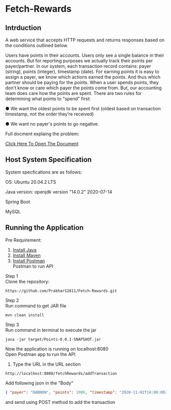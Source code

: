 # Fetch-Rewards
## Intrduction
A web service that accepts HTTP requests and returns responses based on the conditions outlined below.

Users have points in their accounts. Users only see a single balance in their accounts. But for reporting purposes we actually track their
points per payer/partner. In our system, each transaction record contains: payer (string), points (integer), timestamp (date).
For earning points it is easy to assign a payer, we know which actions earned the points. And thus which partner should be paying for the points.
When a user spends points, they don't know or care which payer the points come from. But, our accounting team does care how the points are
spent. There are two rules for determining what points to "spend" first:

● We want the oldest points to be spent first (oldest based on transaction timestamp, not the order they’re received)  

● We want no payer's points to go negative.

Full docment explaing the problem:  

[Click Here To Open The Document](https://fetch-hiring.s3.us-east-1.amazonaws.com/points.pdf)  


## Host System Specification
System specfications are as follows:  

OS: Ubuntu 20.04.2 LTS  

Java version: openjdk version "14.0.2" 2020-07-14  

Spring Boot  

MySQL  


## Running the Application
Pre Requirement:  


1. [Install Java](https://www.java.com/en/download/)    
3. [Install Maven](https://maven.apache.org/download.cgi)      
5. [Install Postman](https://www.postman.com/downloads/)  
    Postman to run API


Step 1  
Clone the repository:  
```
https://github.com/PrakharS2811/Fetch-Rewards.git
```   
Step 2   
Run command to get JAR file
```
mvn clean install
```  
Step 3  
Run command in terminal to execute the jar  
```
java -jar target/Points-0.0.1-SNAPSHOT.jar
```

Now the application is running on localhost:8080  
Open Postman app to run the API  


1. Type the URL in the URL section
```
http://localhost:8080/fetchRewards/addTransaction
```
Add following json in the "Body"
```json
{ "payer": "DANNON", "points": 1000, "timestamp": "2020-11-02T14:00:00Z" }
```
and send using POST method to add the transaction  
